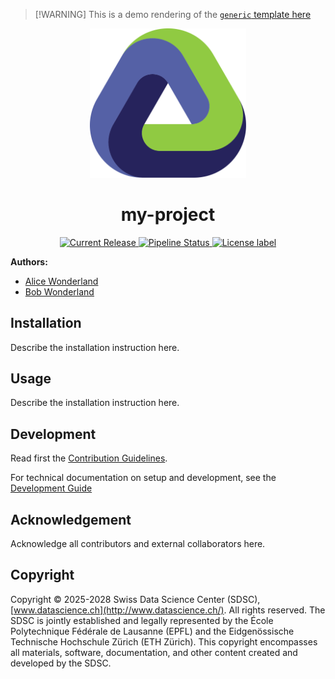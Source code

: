 > [!WARNING] This is a demo rendering of the
> [`generic` template here](https://github.com/sdsc-ordes/repository-template#generic-template)

<p align="center">
  <img src="./docs/assets/logo.svg" alt="project logo" width="250">
</p>

<h1 align="center">
  my-project
</h1>
<p align="center">
</p>
<p align="center">
  <a href="https://github.com/swissdatasciencecenter/my-project/releases/latest">
    <img src="https://img.shields.io/github/release/swissdatasciencecenter/my-project.svg?label=release" alt="Current Release" />
  </a>
  <a href="https://github.com/swissdatasciencecenter/ my-project/actions/workflows/main-and-pr.yaml">
    <img src="https://img.shields.io/github/actions/workflow/status/swissdatasciencecenter/my-project/main-and-pr.yaml?label=ci" alt="Pipeline Status" />
  </a>
  <a href="http://www.apache.org/licenses/LICENSE-2.0.html">
    <img src="https://img.shields.io/badge/License-Apache2.0-blue.svg?" alt="License label" />
  </a>
</p>

**Authors:**

- [Alice Wonderland](mailto:alice.wonderland@sdsc.ethz.ch)
- [Bob Wonderland](mailto:bob.wonderland@sdsc.ethz.ch)

## Installation

Describe the installation instruction here.

## Usage

Describe the installation instruction here.

## Development

Read first the [Contribution Guidelines](/CONTRIBUTING.md).

For technical documentation on setup and development, see the
[Development Guide](docs/development-guide.md)

## Acknowledgement

Acknowledge all contributors and external collaborators here.

## Copyright

Copyright © 2025-2028 Swiss Data Science Center (SDSC),
[www.datascience.ch](http://www.datascience.ch/). All rights reserved. The SDSC
is jointly established and legally represented by the École Polytechnique
Fédérale de Lausanne (EPFL) and the Eidgenössische Technische Hochschule Zürich
(ETH Zürich). This copyright encompasses all materials, software, documentation,
and other content created and developed by the SDSC.
